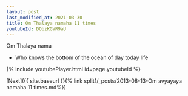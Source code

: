 ```yaml
---
layout: post
last_modified_at: 2021-03-30
title: Om Thalaya namaha 11 times
youtubeId: DObzKGVR9aU
---
```

 
 
Om Thalaya nama 
 
 -  Who knows the bottom of the ocean of day today life 
 
  
 
  
 
 
 
 
 
 


{% include youtubePlayer.html id=page.youtubeId %}
 
[Next]({{ site.baseurl }}{% link  split1/_posts/2013-08-13-Om avyayaya namaha 11 times.md%})
 
